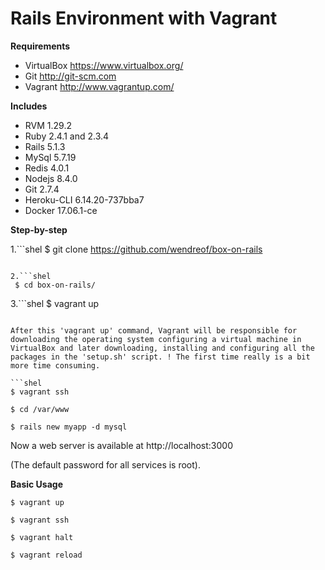 # Rails Environment with Vagrant

**Requirements**
- VirtualBox https://www.virtualbox.org/
- Git  http://git-scm.com 
- Vagrant http://www.vagrantup.com/

**Includes**
- RVM 1.29.2
- Ruby 2.4.1 and 2.3.4 
- Rails 5.1.3
- MySql 5.7.19
- Redis 4.0.1
- Nodejs 8.4.0
- Git 2.7.4
- Heroku-CLI 6.14.20-737bba7
- Docker 17.06.1-ce

**Step-by-step**

1.```shel
 $ git clone https://github.com/wendreof/box-on-rails
```

2.```shel
 $ cd box-on-rails/
```

3.```shel
 $ vagrant up
```

After this 'vagrant up' command, Vagrant will be responsible for downloading the operating system configuring a virtual machine in VirtualBox and later downloading, installing and configuring all the packages in the 'setup.sh' script. ! The first time really is a bit more time consuming.

```shel
$ vagrant ssh
```

```shel
$ cd /var/www
```

```shel
$ rails new myapp -d mysql
```

Now a web server is available at http://localhost:3000

(The default password for all services is root).

**Basic Usage**

```shel
$ vagrant up
```

```shel
$ vagrant ssh
```

```shel
$ vagrant halt
```

```shel
$ vagrant reload
```
